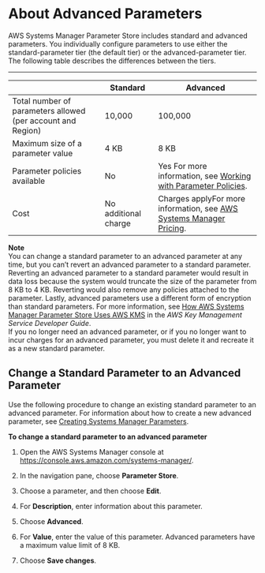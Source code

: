 # About Advanced Parameters<a name="parameter-store-advanced-parameters"></a>

AWS Systems Manager Parameter Store includes standard and advanced parameters\. You individually configure parameters to use either the standard\-parameter tier \(the default tier\) or the advanced\-parameter tier\. The following table describes the differences between the tiers\.


****  

|  | Standard | Advanced | 
| --- | --- | --- | 
|  Total number of parameters allowed \(per account and Region\)  |  10,000  |  100,000  | 
|  Maximum size of a parameter value  |  4 KB  |  8 KB  | 
|  Parameter policies available  |  No  |  Yes For more information, see [Working with Parameter Policies](parameter-store-policies.md)\.  | 
|  Cost  |  No additional charge  |  Charges applyFor more information, see [AWS Systems Manager Pricing](https://aws.amazon.com/systems-manager/pricing/)\.  | 

**Note**  
You can change a standard parameter to an advanced parameter at any time, but you can’t revert an advanced parameter to a standard parameter\. Reverting an advanced parameter to a standard parameter would result in data loss because the system would truncate the size of the parameter from 8 KB to 4 KB\. Reverting would also remove any policies attached to the parameter\. Lastly, advanced parameters use a different form of encryption than standard parameters\. For more information, see [How AWS Systems Manager Parameter Store Uses AWS KMS](https://docs.aws.amazon.com/kms/latest/developerguide/services-parameter-store.html) in the *AWS Key Management Service Developer Guide*\.  
If you no longer need an advanced parameter, or if you no longer want to incur charges for an advanced parameter, you must delete it and recreate it as a new standard parameter\. 

## Change a Standard Parameter to an Advanced Parameter<a name="parameter-store-advanced-parameters-enabling"></a>

Use the following procedure to change an existing standard parameter to an advanced parameter\. For information about how to create a new advanced parameter, see [Creating Systems Manager Parameters](sysman-paramstore-su-create.md)\.

**To change a standard parameter to an advanced parameter**

1. Open the AWS Systems Manager console at [https://console\.aws\.amazon\.com/systems\-manager/](https://console.aws.amazon.com/systems-manager/)\.

1. In the navigation pane, choose **Parameter Store**\.

1. Choose a parameter, and then choose **Edit**\.

1. For **Description**, enter information about this parameter\.

1. Choose **Advanced**\.

1. For **Value**, enter the value of this parameter\. Advanced parameters have a maximum value limit of 8 KB\.

1. Choose **Save changes**\.